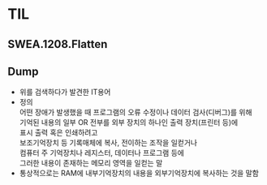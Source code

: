 # TIL
## SWEA.1208.Flatten

## Dump
- 위를 검색하다가 발견한 IT용어
- 정의  
  어떤 장애가 발생했을 때 프로그램의 오류 수정이나 데이터 검사(디버그)를 위해  
  기억된 내용의 일부 OR 전부를 외부 장치의 하나인 출력 장치(프린터 등)에  
  표시 출력 혹은 인쇄하려고  
  보조기억장치 등 기록매체에 복사, 전이하는 조작을 일컫거나  
  컴퓨터 주 기억장치나 레지스터, 데이터나 프로그램 등에  
  그러한 내용이 존재하는 메모리 영역을 일컫는 말
- 통상적으로는 RAM에 내부기억장치의 내용을 외부기억장치에 복사하는 것을 말함  
